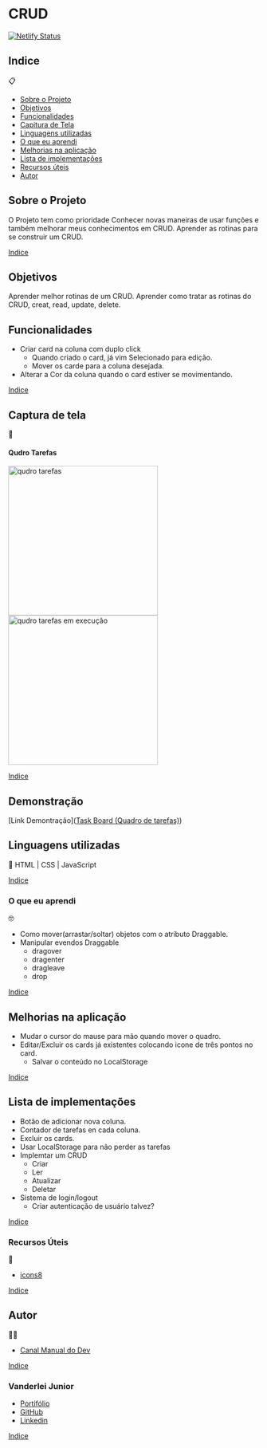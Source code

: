 # CRUD

[![Netlify Status](https://api.netlify.com/api/v1/badges/92c1beac-8934-4095-82f0-af67343ea67c/deploy-status)](https://app.netlify.com/sites/transcendent-yeot-2e0134/deploys)

##   Indice
📋


- <a href="#sobre-o-projeto">Sobre o Projeto</a>
- <a href="#objetivos">Objetivos</a>
- <a href="#funcionalidades">Funcionalidades</a>
- <a href="#captura-de-tela">Capitura de Tela</a>
- <a href="#linguagens-utilizadas">Linguagens utilizadas</a>
- <a href="#o-que-eu-aprendi">O que eu aprendi</a>
- <a href="#melhorias-na-aplicação">Melhorias na aplicação</a>
- <a href="#lista-de-implementações">Lista de implementações</a>
- <a href="#recursos-úteis">Recursos úteis</a>
- <a href="#autor">Autor</a>

##  Sobre o Projeto

 O Projeto tem como prioridade Conhecer novas maneiras de usar funções e também melhorar meus conhecimentos em CRUD.
 Aprender as rotinas para se construir um CRUD.


 <a href="#indice">Indice</a>

##  Objetivos
Aprender melhor rotinas de um CRUD.
Aprender como tratar as rotinas do CRUD, creat, read, update, delete.

## Funcionalidades
- Criar card na coluna com duplo click
    - Quando criado o card, já vim Selecionado para edição.
    - Mover os carde para a coluna desejada.
- Alterar a Cor da coluna quando o card estiver se movimentando.

 <a href="#indice">Indice</a>

## Captura de tela 
📸

#### Qudro Tarefas
<img style="width:300px" src="./img/qudro-tarefas.png" alt="qudro tarefas">

<img style="width:300px" src="./img/qt-em-execucao.png" alt="qudro tarefas em execução">



 <a href="#indice">Indice</a>

## Demonstração

[Link Demontração](<a href="https://quadro-de-tarefas0.netlify.app/">Task Board (Quadro de tarefas)</a>)


## Linguagens utilizadas
📝
HTML | CSS | JavaScript

 <a href="#indice">Indice</a>

###  O que eu aprendi
🤓

- Como mover(arrastar/soltar) objetos com o atributo Draggable.
- Manipular evendos Draggable
    - dragover
    - dragenter
    - dragleave
    - drop

 <a href="#indice">Indice</a>

## Melhorias na aplicação

- Mudar o cursor do mause para mão quando mover o quadro.
- Editar/Excluir os cards já existentes colocando icone de três pontos no card.
    - Salvar o conteúdo no LocalStorage

 <a href="#indice">Indice</a>

## Lista de implementações

- Botão de adicionar nova coluna.
- Contador de tarefas en cada coluna.
- Excluir os cards.
- Usar LocalStorage para não perder as tarefas
- Implemtar um CRUD
    - Criar
    - Ler
    - Atualizar
    - Deletar
- Sistema de login/logout
    - Criar autenticação de usuário talvez?

 <a href="#indice">Indice</a>

###   Recursos Úteis
🔧
- <a href="https://icons8.com/" target="_blank">icons8</a>

 <a href="#indice">Indice</a>

##   Autor
🧑‍💻
- <a href="https://www.youtube.com/watch?v=Bc09sITr6FE" target="_blank" rel="noopener noreferrer">Canal Manual do Dev</a>

 <a href="#indice">Indice</a>

### Vanderlei Junior
- <a href="https://vanderleijunior.netlify.app/" target="_blank">Portifólio</a>
- <a href="https://github.com/VanderleiGeronimoJunior" target="_blank">GitHub</a>
- <a href="https://www.linkedin.com/in/vanderlei-junior-b9956686/" target="_blank">Linkedin</a>

 <a href="#indice">Indice</a>


